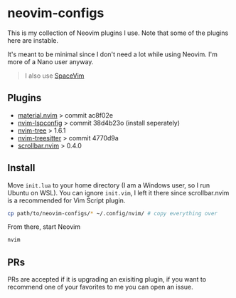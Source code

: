 # neovim-configs
This is my collection of Neovim plugins I use. Note that some of the plugins here are instable.

It's meant to be minimal since I don't need a lot while using Neovim. I'm more of a Nano user anyway.

> I also use [SpaceVim](https://github.com/SpaceVim/SpaceVim)

## Plugins
- [material.nvim](https://github.com/marko-cerovac/material.nvim) > commit ac8f02e
- [nvim-lspconfig](https://github.com/neovim/nvim-lspconfig) > commit 38d4b23o (install seperately)
- [nvim-tree](https://github.com/nvim-tree/nvim-tree.lua/tree/master/lua/nvim-tree) > 1.6.1
- [nvim-treesitter](https://github.com/nvim-treesitter/nvim-treesitter) > commit 4770d9a
- [scrollbar.nvim](https://github.com/Xuyuanp/scrollbar.nvim) > 0.4.0

## Install
Move ``init.lua`` to your home directory (I am a Windows user, so I run Ubuntu on WSL).
You can ignore ``init.vim``, I left it there since scrollbar.nvim is a recommended for Vim Script plugin.
```bash
cp path/to/neovim-configs/* ~/.config/nvim/ # copy everything over
```
From there, start Neovim
```bash
nvim
```
## PRs
PRs are accepted if it is upgrading an exisiting plugin, if you want to recommend one of your favorites to me you can open an issue.
